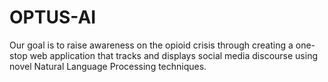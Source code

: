# OPTUS-AI
Our goal is to raise awareness on the opioid crisis through creating a one-stop web application that tracks and displays social media discourse using novel Natural Language Processing techniques. 